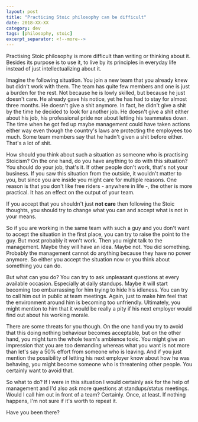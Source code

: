 ```yaml
---
layout: post
title: "Practicing Stoic philosophy can be difficult"
date: 2018-XX-XX
category: dev
tags: [philosophy, stoic]
excerpt_separator: <!--more-->
---
```

Practising Stoic philosophy is more difficult than writing or thinking about it. Besides its purpose is to use it, to live by its principles in everyday life instead of just intellectualizing about it.
<!--more-->
Imagine the following situation. You join a new team that you already knew but didn't work with them. The team has quite few members and one is just a burden for the rest. Not because he is lowly skilled, but because he just doesn't care. He already gave his notice, yet he has had to stay for almost three months. He doesn't give a shit anymore. In fact, he didn't give a shit by the time he decided to look for another job. He doesn't give a shit either about his job, his professional pride nor about letting his teammates down. The time when he got fed up maybe management could have taken actions either way even though the country's laws are protecting the employees too much. Some team members say that he hadn't given a shit before either. That's a lot of shit.

How should you think about such a situation as someone who is practising Stoicism? On the one hand, do you have anything to do with this situation? You should do your job, that's it. If other people don't work, that's not your business. If you saw this situation from the outside, it wouldn't matter to you, but since you are inside you might care for multiple reasons. One reason is that you don't like free riders - anywhere in life -, the other is more practical. It has an effect on the output of your team.

If you accept that you shouldn't just __not care__ then following the Stoic thoughts, you should try to change what you can and accept what is not in your means.

So if you are working in the same team with such a guy and you don't want to accept the situation in the first place, you can try to raise the point to the guy. But most probably it won't work. Then you might talk to the management. Maybe they will have an idea. Maybe not. You did something. Probably the management cannot do anything because they have no power anymore. So either you accept the situation now or you think about something you can do.

But what can you do? You can try to ask unpleasant questions at every available occasion. Especially at daily standups. Maybe it will start becoming too embarrassing for him trying to hide his idleness. You can try to call him out in public at team meetings. Again, just to make him feel that the environment around him is becoming too unfriendly. Ultimately, you might mention to him that it would be really a pity if his next employer would find out about his working morale.

There are some threats for you though. On the one hand you try to avoid that this doing nothing behaviour becomes acceptable, but on the other hand, you might turn the whole team's ambience toxic. You might give an impression that you are too demanding whereas what you want is not more than let's say a 50% effort from someone who is leaving. And if you just mention the possibility of letting his next employer know about how he was behaving, you might become someone who is threatening other people. You certainly want to avoid that.

So what to do? If I were in this situation I would certainly ask for the help of management and I'd also ask more questions at standups/status meetings. Would I call him out in front of a team? Certainly. Once, at least. If nothing happens, I'm not sure if it's worth to repeat it.

Have you been there?